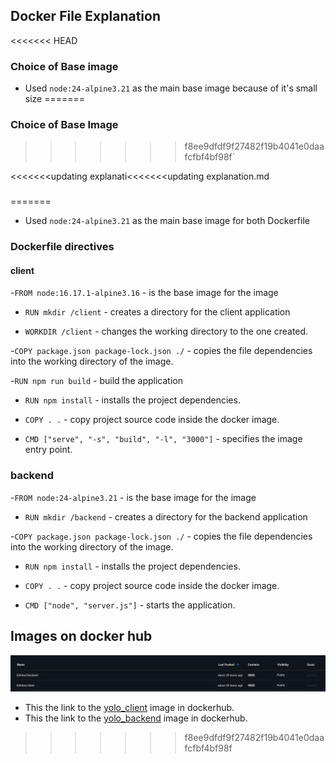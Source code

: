 ## Docker File Explanation

<<<<<<< HEAD
### Choice of Base image
- Used `node:24-alpine3.21` as the main base image because of it's small size
=======
### Choice of Base Image
>>>>>>> f8ee9dfdf9f27482f19b4041e0daafcfbf4bf98f`

<<<<<<<updating explanati<<<<<<<updating explanation.md

###     
=======
- Used `node:24-alpine3.21` as the main base image for both Dockerfile 

### Dockerfile directives

#### client

-`FROM node:16.17.1-alpine3.16` - is the base image for the image

- `RUN mkdir /client` - creates a directory for the client application

- `WORKDIR /client` - changes the working directory to the one created.

-`COPY package.json package-lock.json ./` - copies the file dependencies into the working directory of the image.

-`RUN npm run build` - build the application 

- `RUN npm install` - installs the project dependencies.

- `COPY . .` - copy project source code inside the docker image.

- `CMD ["serve", "-s", "build", "-l", "3000"]` - specifies the image entry point.


### backend

-`FROM node:24-alpine3.21` - is the base image for the image

- `RUN mkdir /backend` - creates a directory for the backend application

-`COPY package.json package-lock.json ./` - copies the file dependencies into the working directory of the image.

- `RUN npm install` - installs the project dependencies.

- `COPY . .` - copy project source code inside the docker image.

- `CMD ["node", "server.js"]` - starts the application.


## Images on docker hub

![Docker images on docker hub](docker_hub.png)

- This the link to the [yolo_client](https://hub.docker.com/r/k3mboi/client) image in dockerhub.
- This the link to the [yolo_backend](https://hub.docker.com/r/k3mboi/backend) image in dockerhub.
>>>>>>> f8ee9dfdf9f27482f19b4041e0daafcfbf4bf98f